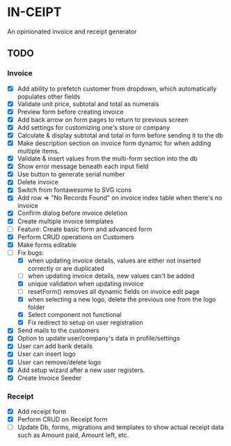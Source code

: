 # IN-CEIPT

An opinionated invoice and receipt generator

## TODO

### Invoice

- [x] Add ability to prefetch customer from dropdown, which automatically populates other fields
- [x] Validate unit price, subtotal and total as numerals
- [x] Preview form before creating invoice
- [x] Add back arrow on form pages to return to previous screen
- [x] Add settings for customizing one's store or company
- [x] Calculate & display subtotal and total in form before sending it to the db
- [x] Make description section on invoice form dynamic for when adding multiple items.
- [x] Validate & insert values from the multi-form section into the db
- [x] Show error message beneath each input field
- [x] Use button to generate serial number
- [x] Delete invoice
- [x] Switch from fontawesome to SVG icons
- [x] Add row => "No Records Found" on invoice index table when there's no invoice
- [x] Confirm dialog before invoice deletion
- [x] Create multiple invoice templates
- [ ] Feature: Create basic form and advanced form
- [x] Perform CRUD operations on Customers
- [x] Make forms editable
- [ ] Fix bugs:
    - [x] when updating invoice details, values are either not inserted correctly or are duplicated
    - [ ] when updating invoice details, new values can't be added
    - [x] unique validation when updating invoice
    - [ ] resetForm() removes all dynamic fields on invoice edit page
    - [x] when selecting a new logo, delete the previous one from the logo folder
    - [x] Select component not functional
    - [x] Fix redirect to setup on user registration
- [x] Send mails to the customers
- [x] Option to update user/company's data in profile/settings
- [x] User can add bank details
- [x] User can insert logo
- [x] User can remove/delete logo
- [x] Add setup wizard after a new user registers.
- [x] Create Invoice Seeder

### Receipt

- [x] Add receipt form
- [x] Perform CRUD on Receipt form
- [ ] Update Db, forms, migrations and templates to show actual receipt data such as Amount paid, Amount left, etc.
